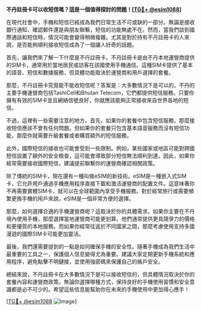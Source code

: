 **不丹註冊卡可以收短信嗎？這是一個值得探討的問題！[[TG💪+ @esim1088](https://t.me/s/esim1088)]**

在現代社會中，手機和短信已經成為我們日常生活不可或缺的一部分。無論是接收銀行通知、確認郵件還是與朋友聯繫，短信的功能無處不在。然而，當我們談到國際通話和短信時，情況可能會變得稍微複雜。尤其是對於持有不丹註冊卡的人來說，是否能夠順利接收短信成為了一個讓人好奇的話題。

首先，讓我們來了解一下什麼是不丹註冊卡。不丹註冊卡是由不丹本地運營商提供的SIM卡，通常用於當地居民或訪客在該國使用手機通信。這種SIM卡提供了基本的語音、短信和數據服務，但具體功能取決於運營商和用戶選擇的套餐。

那麼，不丹註冊卡究竟能不能收短信呢？答案是：大多數情況下是可以的。不丹的主要手機運營商包括TashiCell和Bhutan Telecom，它們都提供短信服務。只要你擁有有效的SIM卡並且網絡信號良好，你就應該能夠正常接收來自世界各地的短信。

不過，這裡有一些需要注意的地方。首先，如果你的套餐中包含短信服務，那麼接收短信應該不會有任何問題。但如果你的套餐只包含基本語音服務而沒有短信功能，那麼你就需要升級套餐或者購買額外的短信服務。

此外，國際短信的接收也可能會受到一些限制。例如，某些國家或地區可能對跨國短信設置了額外的安全檢查，這可能會導致部分短信無法順利到達。因此，如果你經常需要接收國際短信，建議提前聯繫你的運營商確認相關政策。

除了傳統的SIM卡，現在還有一種叫做eSIM的新技術。eSIM是一種嵌入式SIM卡，它允許用戶通過手機應用程序直接下載和激活運營商的配置文件。這意味著你不再需要實體SIM卡，就可以在全球範圍內享受手機服務。對於經常旅行或需要頻繁更換手機的用戶來說，eSIM是一個非常方便的選擇。

那麼，如何選擇合適的手機運營商呢？這取決於你的具體需求。如果你主要在不丹境內使用手機，那麼選擇當地運營商可能更划算。他們通常提供更具競爭力的價格和更優質的本地服務。而如果你經常往返於不同國家之間，那麼考慮使用支持多國漫遊的國際SIM卡可能更加靈活。

最後，我們還需要提到的一點是如何確保手機的安全性。隨著手機成為我們生活中最重要的工具之一，保護個人信息變得尤為重要。建議大家定期更新手機系統和應用程序，避免點擊不明鏈接，並使用強密碼來保護自己的帳戶安全。

總結來說，不丹註冊卡在大多數情況下是可以接收短信的，但具體情況取決於你的套餐內容和運營商政策。無論你選擇哪種方式，保持良好的手機使用習慣和安全意識都是必不可少的。希望這些信息能幫助你在未來的手機使用中更加得心應手！

[[TG💪+ @esim1088](https://t.me/s/esim1088) ![Image](https://i.postimg.cc/4NQfJmqS/Snipaste-2025-05-13-00-14-12.png)]